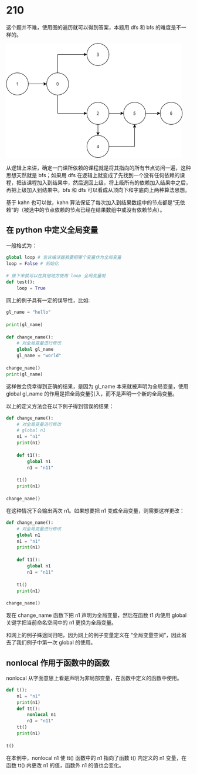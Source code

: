# 210
这个题并不难，使用图的遍历就可以得到答案，本题用 dfs 和 bfs 的难度是不一样的。

![](1.drawio.png)

从逻辑上来讲，确定一门课所依赖的课程就是将其指向的所有节点访问一遍，这种思想天然就是 bfs；如果用 dfs 在逻辑上就变成了先找到一个没有任何依赖的课程，把该课程加入到结果中，然后退回上级，将上级所有的依赖加入结果中之后，再把上级加入到结果中。bfs 和 dfs 可以看成从顶向下和字底向上两种算法思想。

基于 kahn 也可以做，kahn 算法保证了每次加入到结果数组中的节点都是“无依赖”的（被选中的节点依赖的节点已经在结果数组中或没有依赖节点）。


## 在 python 中定义全局变量
一般格式为：
```python
global loop # 告诉编译器我要把哪个变量作为全局变量
loop = False # 初始化

# 接下来就可以在其他地方使用 loop 全局变量啦
def test():
    loop = True
```

网上的例子具有一定的误导性，比如:

```python
gl_name = "hello"

print(gl_name)

def change_name():
    # 对全局变量进行修改
    global gl_name
    gl_name = "world"

change_name()
print(gl_name)

```

这样做会侥幸得到正确的结果，是因为 gl_name 本来就被声明为全局变量，使用 global gl_name 的作用是把全局变量引入，而不是声明一个新的全局变量。

以上的定义方法会在以下例子得到错误的结果：

```python
def change_name():
    # 对全局变量进行修改
    # global n1
    n1 = "n1"
    print(n1)

    def t1():
        global n1
        n1 = "n11"

    t1()
    print(n1)

change_name()
```

在这种情况下会输出两次 n1。如果想要把 n1 变成全局变量，则需要这样更改：

```python
def change_name():
    # 对全局变量进行修改
    global n1
    n1 = "n1"
    print(n1)

    def t1():
        global n1
        n1 = "n11"

    t1()
    print(n1)

change_name()

```

现在 change_name 函数下把 n1 声明为全局变量，然后在函数 t1 内使用 global 关键字把当前命名空间中的 n1 更换为全局变量。

和网上的例子殊途同归吧，因为网上的例子变量定义在 “全局变量空间”，因此省去了我们例子中第一次 global 的使用。


## nonlocal 作用于函数中的函数
nonlocal 从字面意思上看是声明为非局部变量，在函数中定义的函数中使用。

```python
def t():
    n1 = "n1"
    print(n1)
    def tt():
        nonlocal n1
        n1 = "n11"
    tt()
    print(n1)

t()

```

在本例中，nonlocal n1 使 tt() 函数中的 n1 指向了函数 t() 内定义的 n1 变量，在函数 tt() 内更改 n1 的值，函数外 n1 的值也会变化。

